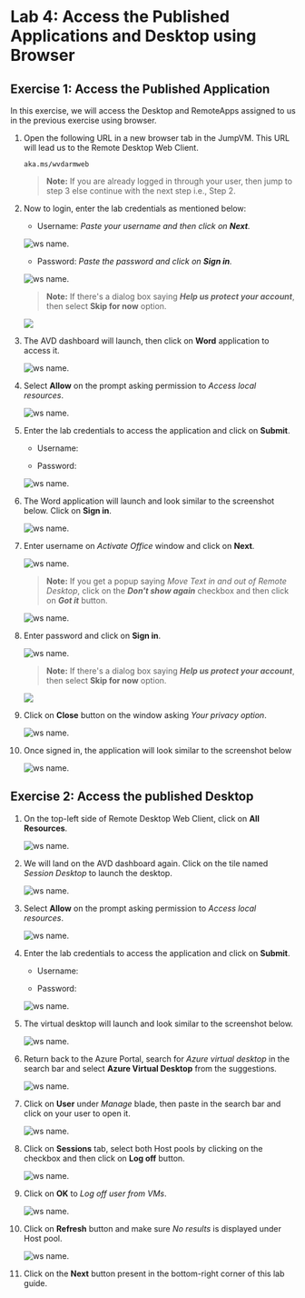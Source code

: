 # Lab 4: Access the Published Applications and Desktop using Browser


## Exercise 1: Access the Published Application

In this exercise, we will access the Desktop and RemoteApps assigned to us in the previous exercise using browser.

1. Open the following URL in a new browser tab in the JumpVM. This URL will lead us to the Remote Desktop Web Client.

   ``` 
   aka.ms/wvdarmweb 
   ``` 

   >**Note:** If you are already logged in through your user, then jump to step 3 else continue with the next step i.e., Step 2.

2. Now to login, enter the lab credentials as mentioned below:

   - Username: *Paste your username* **<inject key="AzureAdUserEmail" />** *and then click on **Next**.*
   
   ![ws name.](media/95.png)

   - Password: *Paste the password* **<inject key="AzureAdUserPassword" />** *and click on **Sign in**.*

   ![ws name.](media/96.png)

   >**Note:** If there's a dialog box saying ***Help us protect your account***, then select **Skip for now** option.

   ![](media/login.png)

3. The AVD dashboard will launch, then click on **Word** application to access it. 

   ![ws name.](media/word-v2.png)

4. Select **Allow** on the prompt asking permission to *Access local resources*.

   ![ws name.](media/Accessallowres-v2.png)

5. Enter the lab credentials to access the application and click on **Submit**.

   - Username: **<inject key="AzureAdUserEmail" />** 
  
   - Password: **<inject key="AzureAdUserPassword" />**

   ![ws name.](media/89.png)
      
6. The Word application will launch and look similar to the screenshot below. Click on **Sign in**.

   ![ws name.](media/ch9.png)

7. Enter username **<inject key="AzureAdUserEmail" />** on *Activate Office* window and click on **Next**.

   ![ws name.](media/ch6.png)

   >**Note:** If you get a popup saying *Move Text in and out of Remote Desktop*, click on the ***Don't show again*** checkbox and then click on ***Got it*** button.
   
   ![ws name.](media/uiupdate06.png)

8. Enter password **<inject key="AzureAdUserPassword" />** and click on **Sign in**.

   ![ws name.](media/ch7.png)

   >**Note:** If there's a dialog box saying ***Help us protect your account***, then select **Skip for now** option.
 
   ![](media/login.png)

9. Click on **Close** button on the window asking *Your privacy option*.

   ![ws name.](media/ch19.png)

10. Once signed in, the application will look similar to the screenshot below 

    ![ws name.](media/ch8.png)

## Exercise 2: Access the published Desktop

1. On the top-left side of Remote Desktop Web Client, click on **All Resources**.
   
   ![ws name.](media/w12.png)
      
2. We will land on the AVD dashboard again. Click on the tile named *Session Desktop* to launch the desktop.

   ![ws name.](media/session%20desktop-v2.png)

3. Select **Allow** on the prompt asking permission to *Access local resources*.

   ![ws name.](media/Accessallowres-v2.png)

4. Enter the lab credentials to access the application and click on **Submit**.

   - Username: **<inject key="AzureAdUserEmail" />** 
  
   - Password: **<inject key="AzureAdUserPassword" />**

   ![ws name.](media/89.png)

5. The virtual desktop will launch and look similar to the screenshot below. 

   ![ws name.](media/ex3t2s5.png)
   
6. Return back to the Azure Portal, search for *Azure virtual desktop* in the search bar and select **Azure Virtual Desktop** from the suggestions.

   ![ws name.](media/w1.png)

7. Click on **User** under *Manage* blade, then paste **<inject key="AzureAdUserEmail" />** in the search bar and click on your user to open it.

   ![ws name.](media/jvm7.png)

8. Click on **Sessions** tab, select both Host pools by clicking on the checkbox and then click on **Log off** button.

   ![ws name.](media/2avd85.png)

9. Click on **OK** to *Log off user from VMs*.

   ![ws name.](media/jvm9.png)

10. Click on **Refresh** button and make sure *No results* is displayed under Host pool.

    ![ws name.](media/jvm10.png)

11. Click on the **Next** button present in the bottom-right corner of this lab guide. 
